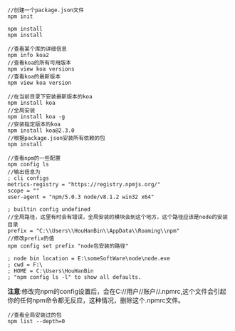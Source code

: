 ```shell
//创建一个package.json文件
npm init 
```

```shell
npm install 
npm install 
```

```shell
//查看某个库的详细信息
npm info koa2
//查看koa的所有可用版本
npm view koa versions 
//查看koa的最新版本
npm view koa version
```

```shell
//在当前目录下安装最新版本的koa
npm install koa
//全局安装
npm install koa -g
//安装指定版本的koa
npm install koa@2.3.0
//根据package.json安装所有依赖的包
npm install 
```

```shell
//查看npm的一些配置
npm config ls
//输出信息为
; cli configs
metrics-registry = "https://registry.npmjs.org/"
scope = ""
user-agent = "npm/5.0.3 node/v8.1.2 win32 x64"

; builtin config undefined
//全局路径，这里有时会有错误，全局安装的模块会到这个地方，这个路径应该是node的安装目录
prefix = "C:\\Users\\HouHanBin\\AppData\\Roaming\\npm"
//修改prefix的值
npm config set prefix "node包安装的路径"

; node bin location = E:\someSoftWare\node\node.exe
; cwd = F:\
; HOME = C:\Users\HouHanBin
; "npm config ls -l" to show all defaults.
```

**注意**:修改完npm的config设置后，会在C://用户//账户//.npmrc,这个文件会引起你的任何npm命令都无反应，这种情况，删除这个.npmrc文件。

```shell
//查看全局安装过的包
npm list --depth=0
```

